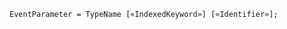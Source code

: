 <!-- This file is generated automatically by infrastructure scripts. Please don't edit by hand. -->

```{ .ebnf .slang-ebnf #EventParameter }
EventParameter = TypeName [«IndexedKeyword»] [«Identifier»];
```
